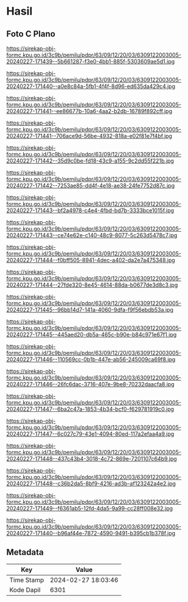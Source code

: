 # Hasil

## Foto C Plano

https://sirekap-obj-formc.kpu.go.id/3c9b/pemilu/pdpr/63/09/12/20/03/6309122003005-20240227-171439--5b661287-f3e0-4bb1-885f-5303609ae5d1.jpg

https://sirekap-obj-formc.kpu.go.id/3c9b/pemilu/pdpr/63/09/12/20/03/6309122003005-20240227-171440--a0e8c84a-5fb1-4f4f-8d96-ed635da429c4.jpg

https://sirekap-obj-formc.kpu.go.id/3c9b/pemilu/pdpr/63/09/12/20/03/6309122003005-20240227-171441--ee86677b-10a6-4aa2-b2db-16789f892cff.jpg

https://sirekap-obj-formc.kpu.go.id/3c9b/pemilu/pdpr/63/09/12/20/03/6309122003005-20240227-171441--706ace9d-56be-4932-818a-e02f81e7f4bf.jpg

https://sirekap-obj-formc.kpu.go.id/3c9b/pemilu/pdpr/63/09/12/20/03/6309122003005-20240227-171442--35d9c0be-fd18-43c9-a155-9c2dd55f221b.jpg

https://sirekap-obj-formc.kpu.go.id/3c9b/pemilu/pdpr/63/09/12/20/03/6309122003005-20240227-171442--7253ae85-dd4f-4e18-ae38-24fe7752d87c.jpg

https://sirekap-obj-formc.kpu.go.id/3c9b/pemilu/pdpr/63/09/12/20/03/6309122003005-20240227-171443--bf2a4978-c4e4-4fbd-bd7b-3333bce1015f.jpg

https://sirekap-obj-formc.kpu.go.id/3c9b/pemilu/pdpr/63/09/12/20/03/6309122003005-20240227-171443--ce74e62e-c140-48c9-8077-5c263d5478c7.jpg

https://sirekap-obj-formc.kpu.go.id/3c9b/pemilu/pdpr/63/09/12/20/03/6309122003005-20240227-171444--f0bff505-8941-4dec-a402-da2e7a475348.jpg

https://sirekap-obj-formc.kpu.go.id/3c9b/pemilu/pdpr/63/09/12/20/03/6309122003005-20240227-171444--27fde320-8e45-4614-88da-b0677de3d8c3.jpg

https://sirekap-obj-formc.kpu.go.id/3c9b/pemilu/pdpr/63/09/12/20/03/6309122003005-20240227-171445--96bb14d7-141a-4060-9dfa-f9f56ebdb53a.jpg

https://sirekap-obj-formc.kpu.go.id/3c9b/pemilu/pdpr/63/09/12/20/03/6309122003005-20240227-171445--445aed20-db5a-465c-b90e-b84c971e67f1.jpg

https://sirekap-obj-formc.kpu.go.id/3c9b/pemilu/pdpr/63/09/12/20/03/6309122003005-20240227-171446--110569cc-0b1b-447e-ab56-245009ca69f8.jpg

https://sirekap-obj-formc.kpu.go.id/3c9b/pemilu/pdpr/63/09/12/20/03/6309122003005-20240227-171446--26fc6dac-3716-407e-9be8-70232daacfa8.jpg

https://sirekap-obj-formc.kpu.go.id/3c9b/pemilu/pdpr/63/09/12/20/03/6309122003005-20240227-171447--6ba2c47a-1853-4b34-bcf0-f629781919c0.jpg

https://sirekap-obj-formc.kpu.go.id/3c9b/pemilu/pdpr/63/09/12/20/03/6309122003005-20240227-171447--6c027c79-43e1-4094-80ed-117a2efaa4a9.jpg

https://sirekap-obj-formc.kpu.go.id/3c9b/pemilu/pdpr/63/09/12/20/03/6309122003005-20240227-171448--437c43b4-3018-4c72-869e-7201107c64b9.jpg

https://sirekap-obj-formc.kpu.go.id/3c9b/pemilu/pdpr/63/09/12/20/03/6309122003005-20240227-171448--c36b2da5-8bf9-4216-ad3b-af123242a4e2.jpg

https://sirekap-obj-formc.kpu.go.id/3c9b/pemilu/pdpr/63/09/12/20/03/6309122003005-20240227-171449--f6361ab5-12fd-4da5-9a99-cc28ff008e32.jpg

https://sirekap-obj-formc.kpu.go.id/3c9b/pemilu/pdpr/63/09/12/20/03/6309122003005-20240227-171440--b96af44e-7872-4590-9491-b395cb1b378f.jpg


## Metadata

| Key        | Value               |
| ---------- | ------------------- |
| Time Stamp | 2024-02-27 18:03:46 |
| Kode Dapil | 6301                |



